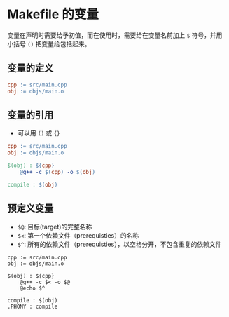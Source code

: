 # Makefile 的变量
变量在声明时需要给予初值，而在使用时，需要给在变量名前加上 `$` 符号，并用小括号 `()` 把变量给包括起来。

## 变量的定义

```makefile
cpp := src/main.cpp 
obj := objs/main.o
```
## 变量的引用
- 可以用 `()` 或 `{}`
```makefile
cpp := src/main.cpp 
obj := objs/main.o

$(obj) : ${cpp}
	@g++ -c $(cpp) -o $(obj)

compile : $(obj)
```

## 预定义变量
- `$@`: 目标(target)的完整名称
- `$<`: 第一个依赖文件（prerequisties）的名称
- `$^`: 所有的依赖文件（prerequisties），以空格分开，不包含重复的依赖文件
```make
cpp := src/main.cpp 
obj := objs/main.o

$(obj) : ${cpp}
	@g++ -c $< -o $@
	@echo $^

compile : $(obj)
.PHONY : compile
```